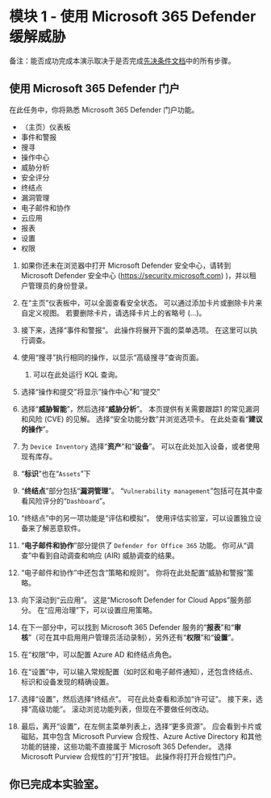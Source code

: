 # 模块 1 - 使用 Microsoft 365 Defender 缓解威胁

备注：能否成功完成本演示取决于是否完成[先决条件文档](00-prerequisites.md)中的所有步骤。 

## 使用 Microsoft 365 Defender 门户

在此任务中，你将熟悉 Microsoft 365 Defender 门户功能。

- （主页）仪表板
- 事件和警报
- 搜寻
- 操作中心
- 威胁分析
- 安全评分
- 终结点
- 漏洞管理
- 电子邮件和协作
- 云应用
- 报表
- 设置
- 权限

1. 如果你还未在浏览器中打开 Microsoft Defender 安全中心，请转到 Microsoft Defender 安全中心 (https://security.microsoft.com) )，并以租户管理员的身份登录。

1. 在“主页”仪表板中，可以全面查看安全状态。 可以通过添加卡片或删除卡片来自定义视图。 若要删除卡片，请选择卡片上的省略号 (...)。
1. 接下来，选择“事件和警报”。 此操作将展开下面的菜单选项。 在这里可以执行调查。
1. 使用“搜寻”执行相同的操作，以显示“高级搜寻”查询页面。 
    1. 可以在此处运行 KQL 查询。
1. 选择“操作和提交”将显示“操作中心”和“提交”
1. 选择“**威胁智能**”，然后选择“**威胁分析**”。 本页提供有关需要跟踪1 的常见漏洞和风险 (CVE) 的见解。 选择“安全功能分数”并浏览选项卡。 在此处查看“**建议的操作**”。
1. 为 `Device Inventory` 选择“**资产**”和“**设备**”。 可以在此处加入设备，或者使用现有库存。
1. “**标识**”也在“`Assets`”下
1. “**终结点**”部分包括“**漏洞管理**”。 “`Vulnerability management`”包括可在其中查看风险评分的“`Dashboard`”。
1. “终结点”中的另一项功能是“评估和模拟”。 使用评估实验室，可以设置独立设备来了解恶意软件。
1. “**电子邮件和协作**”部分提供了 `Defender for Office 365` 功能。 你可从“调查”中看到自动调查和响应 (AIR) 威胁调查的结果。
1. “电子邮件和协作”中还包含“策略和规则”。 你将在此处配置“威胁和警报”策略。
1. 向下滚动到“云应用”。 这是“Microsoft Defender for Cloud Apps”服务部分。 在“应用治理”下，可以设置应用策略。
1. 在下一部分中，可以找到 Microsoft 365 Defender 服务的“**报表**”和“**审核**”（可在其中启用用户管理员活动录制），另外还有“**权限**”和“**设置**”。
1. 在“权限”中，可以配置 Azure AD 和终结点角色。
1. 在“设置”中，可以输入常规配置（如时区和电子邮件通知），还包含终结点、标识和设备发现的精确设置。
1. 选择“设置”，然后选择“终结点”。 可在此处查看和添加“许可证”。 接下来，选择“高级功能”。 滚动浏览功能列表，但现在不要做任何改动。
1. 最后，离开“设置”，在左侧主菜单列表上，选择“更多资源”。 应会看到卡片或磁贴，其中包含 Microsoft Purview 合规性、Azure Active Directory 和其他功能的链接，这些功能不直接属于 Microsoft 365 Defender。 选择 Microsoft Purview 合规性的“打开”按钮。 此操作将打开合规性门户。

## 你已完成本实验室。